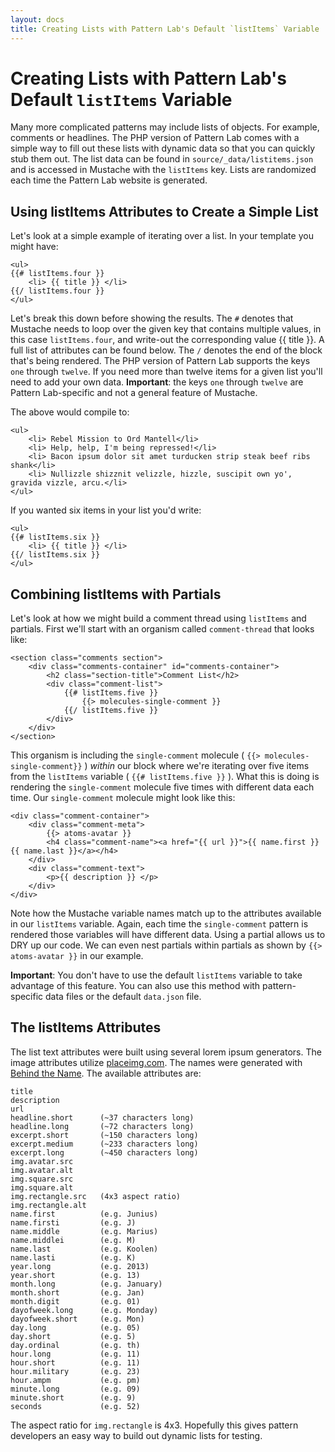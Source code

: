 ```yaml
---
layout: docs
title: Creating Lists with Pattern Lab's Default `listItems` Variable | Pattern Lab
---
```


# Creating Lists with Pattern Lab's Default `listItems` Variable
Many more complicated patterns may include lists of objects. For example, comments or headlines. The PHP version of Pattern Lab comes with a simple way to fill out these lists with dynamic data so that you can quickly stub them out. The list data can be found in `source/_data/listitems.json` and is accessed in Mustache with the `listItems` key. Lists are randomized each time the Pattern Lab website is generated. 

## Using listItems Attributes to Create a Simple List

Let's look at a simple example of iterating over a list. In your template you might have:

    <ul>
    {{# listItems.four }}
        <li> {{ title }} </li>
    {{/ listItems.four }}
    </ul>

Let's break this down before showing the results. The `#` denotes that Mustache needs to loop over the given key that contains multiple values, in this case `listItems.four`, and write-out the corresponding value {{ title }}. A full list of attributes can be found below. The `/` denotes the end of the block that's being rendered. The PHP version of Pattern Lab supports the keys `one` through `twelve`. If you need more than twelve items for a given list you'll need to add your own data. **Important**: the keys `one` through `twelve` are Pattern Lab-specific and not a general feature of Mustache.

The above would compile to:

    <ul>
        <li> Rebel Mission to Ord Mantell</li>
        <li> Help, help, I'm being repressed!</li>
        <li> Bacon ipsum dolor sit amet turducken strip steak beef ribs shank</li>
        <li> Nullizzle shizznit velizzle, hizzle, suscipit own yo', gravida vizzle, arcu.</li>
    </ul>

If you wanted six items in your list you'd write:

    <ul>
    {{# listItems.six }}
        <li> {{ title }} </li>
    {{/ listItems.six }}
    </ul>

## Combining listItems with Partials

Let's look at how we might build a comment thread using `listItems` and partials. First we'll start with an organism called `comment-thread` that looks like:

    <section class="comments section">
        <div class="comments-container" id="comments-container">
            <h2 class="section-title">Comment List</h2>
            <div class="comment-list">
                {{# listItems.five }}
                    {{> molecules-single-comment }} 
                {{/ listItems.five }}
            </div>
        </div> 
    </section>

This organism is including the `single-comment` molecule ( `{{> molecules-single-comment}}` ) _within_ our block where we're iterating over five items from the `listItems` variable ( `{{# listItems.five }}` ). What this is doing is rendering the `single-comment` molecule five times with different data each time. Our `single-comment` molecule might look like this:

    <div class="comment-container">
        <div class="comment-meta">
            {{> atoms-avatar }}
            <h4 class="comment-name"><a href="{{ url }}">{{ name.first }} {{ name.last }}</a></h4>
        </div>
        <div class="comment-text">
            <p>{{ description }} </p>
        </div>
    </div>

Note how the Mustache variable names match up to the attributes available in our `listItems` variable. Again, each time the `single-comment` pattern is rendered those variables will have different data. Using a partial allows us to DRY up our code. We can even nest partials within partials as shown by `{{> atoms-avatar }}` in our example.

**Important**: You don't have to use the default `listItems` variable to take advantage of this feature. You can also use this method with pattern-specific data files or the default `data.json` file.

## The listItems Attributes

The list text attributes were built using several lorem ipsum generators. The image attributes utilize [placeimg.com](http://placeimg.com). The names were generated with [Behind the Name](http://www.behindthename.com/). The available attributes are:

    title
    description
    url
    headline.short      (~37 characters long)
    headline.long       (~72 characters long)
    excerpt.short       (~150 characters long)
    excerpt.medium      (~233 characters long)
    excerpt.long        (~450 characters long)
    img.avatar.src
    img.avatar.alt
    img.square.src
    img.square.alt
    img.rectangle.src   (4x3 aspect ratio)
    img.rectangle.alt
    name.first          (e.g. Junius)
    name.firsti         (e.g. J)
    name.middle         (e.g. Marius)
    name.middlei        (e.g. M)
    name.last           (e.g. Koolen)
    name.lasti          (e.g. K)
    year.long           (e.g. 2013)
    year.short          (e.g. 13)
    month.long          (e.g. January)
    month.short         (e.g. Jan)
    month.digit         (e.g. 01)
    dayofweek.long      (e.g. Monday)
    dayofweek.short     (e.g. Mon)
    day.long            (e.g. 05)
    day.short           (e.g. 5)
    day.ordinal         (e.g. th)
    hour.long           (e.g. 11)
    hour.short          (e.g. 11)
    hour.military       (e.g. 23)
    hour.ampm           (e.g. pm)
    minute.long         (e.g. 09)
    minute.short        (e.g. 9)
    seconds             (e.g. 52)

The aspect ratio for `img.rectangle` is 4x3. Hopefully this gives pattern developers an easy way to build out dynamic lists for testing.
